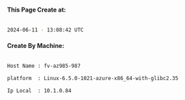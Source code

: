 
   
#### This Page Create at:

```bash

2024-06-11 - 13:08:42 UTC

```

#### Create By Machine:

```bash

Host Name : fv-az985-987

platform  : Linux-6.5.0-1021-azure-x86_64-with-glibc2.35

Ip Local  : 10.1.0.84

```

